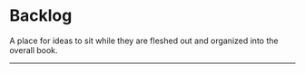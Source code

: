 # Backlog

A place for ideas to sit while they are fleshed out and organized into the overall book.


---
